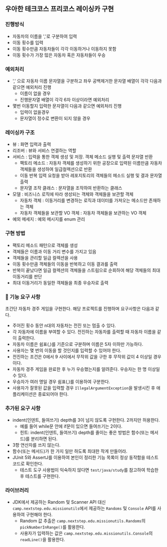 ## 우아한 테크코스 프리코스 레이싱카 구현

### 진행방식
- 자동차의 이름을 ','로 구분하여 입력
- 이동 횟수를 입력
- 이동 횟수만큼 자동차들이 각각 이동하거나 이동하지 못함
- 이동 횟수가 가장 많은 자동차 혹은 자동차들이 우승

### 예외처리
- ',' 으로 자동차 이름 문자열을 구분하고 좌우 공백제거한 문자열 배열이 각각 다음과 같으면 예외처리 진행
  - 이름이 없을 경우
  - 진행문자열 배열이 각각 6자 이상이라면 예외처리
- 몇번 이동할지 입력한 문자열이 다음과 같으면 예외처리 진행
  - 입력이 없을경우
  - 문자열이 정수로 변환이 되지 않을 경우

### 레이싱카 구조
- 뷰 : 화면 입력과 출력
- 리조버 : 뷰와 서비스 연결하는 역할
- 서비스 : 입력을 통한 객체 생성 및 저장. 객체 메소드 실행 및 출력 문자열 반환
  - 팩토리 메소드 : 자동차 객체를 생성하기 위한 공장으로 입력된 이름만큼 자동차 객체들을 생성하여 일급컬렉션으로 반환
  - 이동 반복 입력 요청을 받아 레포지토리의 객체들의 메소드 실행 및 결과 문자열 출력
  - 문자열 조작 클래스 : 문자열을 조작하여 반환하는 클래스
- 모델 : 비즈니스 로직에 따라 생성되는 객체와 객체들을 보관할 객체
  - 자동차 객체 : 이동거리를 변경하는 로직과 데이터를 가져오는 메소드만 존재하는 객체
  - 자동차 객체들을 보관할 VO 객체 : 자동차 객체들을 보관하는 VO 객체
- 예외 메세지 : 예외 메시지를 enum 관리

### 구현 방법
- 팩토리 메소드 패턴으로 객체를 생성
- 객체들은 이름과 이동 거리 변수를 가지고 있음
- 객체들을 관리할 일급 컬렉션을 사용
- 이동 횟수만큼 객체들의 이동을 반복하고 이동 결과를 출력
- 반복이 끝났다면 일급 컬렉션의 객체들을 스트림으로 순회하여 해당 객체들의 최대 이동거리를 판단
- 최대 이동거리가 동일한 객체들을 최종 우승자로 출력

### 🚀 기능 요구 사항
초간단 자동차 경주 게임을 구현한다. 해당 프로젝트를 진행하며 요구사항은 다음과 같다.

- 주어진 횟수 동안 n대의 자동차는 전진 또는 멈출 수 있다.
- 각 자동차에 이름을 부여할 수 있다. 전진하는 자동차를 출력할 때 자동차 이름을 같이 출력한다.
- 자동차 이름은 쉼표(,)를 기준으로 구분하며 이름은 5자 이하만 가능하다.
- 사용자는 몇 번의 이동을 할 것인지를 입력할 수 있어야 한다.
- 전진하는 조건은 0에서 9 사이에서 무작위 값을 구한 후 무작위 값이 4 이상일 경우이다.
- 자동차 경주 게임을 완료한 후 누가 우승했는지를 알려준다. 우승자는 한 명 이상일 수 있다.
- 우승자가 여러 명일 경우 쉼표(,)를 이용하여 구분한다.
- 사용자가 잘못된 값을 입력할 경우 `IllegalArgumentException`을 발생시킨 후 애플리케이션은 종료되어야 한다.

### 추가된 요구 사항
- indent(인덴트, 들여쓰기) depth를 3이 넘지 않도록 구현한다. 2까지만 허용한다.
    - 예를 들어 while문 안에 if문이 있으면 들여쓰기는 2이다.
    - 힌트: indent(인덴트, 들여쓰기) depth를 줄이는 좋은 방법은 함수(또는 메서드)를 분리하면 된다.
- 3항 연산자를 쓰지 않는다.
- 함수(또는 메서드)가 한 가지 일만 하도록 최대한 작게 만들어라.
- JUnit 5와 AssertJ를 이용하여 본인이 정리한 기능 목록이 정상 동작함을 테스트 코드로 확인한다.
    - 테스트 도구 사용법이 익숙하지 않다면 `test/java/study`를 참고하여 학습한 후 테스트를 구현한다.

### 라이브러리

- JDK에서 제공하는 Random 및 Scanner API 대신 `camp.nextstep.edu.missionutils`에서 제공하는 `Randoms` 및 `Console` API를 사용하여 구현해야 한다.
    - Random 값 추출은 `camp.nextstep.edu.missionutils.Randoms`의 `pickNumberInRange()`를 활용한다.
    - 사용자가 입력하는 값은 `camp.nextstep.edu.missionutils.Console`의 `readLine()`을 활용한다.
